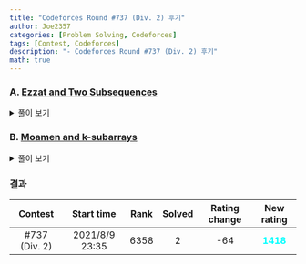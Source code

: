 ```yaml
---
title: "Codeforces Round #737 (Div. 2) 후기"
author: Joe2357
categories: [Problem Solving, Codeforces]
tags: [Contest, Codeforces]
description: "- Codeforces Round #737 (Div. 2) 후기"
math: true
---
```






### A. [Ezzat and Two Subsequences](https://codeforces.com/contest/1557/problem/A)

<details markdown="1"><summary>풀이 보기</summary>
#### 풀이
후에도 서술하겠지만, 이번 contest에서 C11로 제출한 것은 모두 실패했다. 하지만 같은 코드를 C++14로 제출한 것은 Accepted를 받았다. 이것으로 얻은 페널티는... 하..

A번 문제는 대체로 계산이 필요없는 문제가 많이 나온다. 이번에도 그런 문제였다.

정답은 '가장 큰 수를 제외한 수들의 평균 + 가장 큰 수' 로 출력하면 된다.

#### 코드

```c
#include <stdio.h>

#define max(a, b) (((a) > (b)) ? (a) : (b))
int main() {
    int t;
    scanf("%d", &t);
    while (t--) {
        int n;
        scanf("%d", &n);

        double sum = 0;
        double maxV = -1e10;
        for (int i = 0; i < n; ++i) {
            double a;
            scanf("%lf", &a);
            sum += a, maxV = max(maxV, a);
        }
        sum -= maxV, sum /= (n - 1);
        printf("%.10lf\n", maxV + sum);
    }
    return 0;
}
```

</details>

### B. [Moamen and k-subarrays](https://codeforces.com/contest/1557/problem/B)

<details markdown="1"><summary>풀이 보기</summary>
#### 풀이

눈앞에 보인 방법으로 시도해서 알고리즘상으로 1번은 틀린 문제이다. 제출은 4번인가 했는데, 알고리즘은 맞춰도 C로 제출한게 문제인지..

푼 방법으로는 우선 모든 입력에 대해 index를 부여하고 저장한다. 이후 숫자를 오름차순으로 정렬한다.

만약 그때의 index들이 붙어있는 형태라면 그 원소는 분리하지 않아도 된다. 만약 아니라면 그 원소들은 **정렬 이후 붙어있을 수가 없으므로** 분리해주어야한다. 이런 방식으로 최소로 분리해야하는 개수를 셀 수 있다. 이 값을 이용하여 Yes / No를 판단하였다.

#### 코드

```cpp
#include <stdio.h>

#include <algorithm>
#include <vector>

using namespace std;

typedef struct Node {
    int v;
    int in;
} ND;

bool cmp(const ND& a, const ND& b) {
    return a.v < b.v;
}

#define M 100000
ND arr[M];
int n, k;

int main() {
    int t;
    scanf("%d", &t);
    while (t--) {
        scanf("%d %d", &n, &k);
        for (int i = 0; i < n; ++i) {
            int a;
            scanf("%d", &a);
            arr[i] = (ND){a, i};
        }

        sort(arr, arr + n, cmp);

        for (int i = 1; i < n; ++i) {
            if (arr[i].in != arr[i - 1].in + 1) {
                --k;
            }
        }

        if (k > 0) {
            printf("Yes\n");
        } else {
            printf("No\n");
        }
    }
}
```

</details>

### 결과

|    Contest    |   Start time   | Rank | Solved | Rating change |                New rating                |
| :-----------: | :------------: | :--: | :----: | :-----------: | :--------------------------------------: |
| #737 (Div. 2) | 2021/8/9 23:35 | 6358 |   2    |      -64      | <strong style="color:cyan">1418</strong> |



